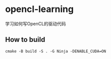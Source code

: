 # opencl-learning

学习如何写OpenCL的驱动代码


## How to build

`cmake -B build -S . -G Ninja -DENABLE_CUDA=ON`
